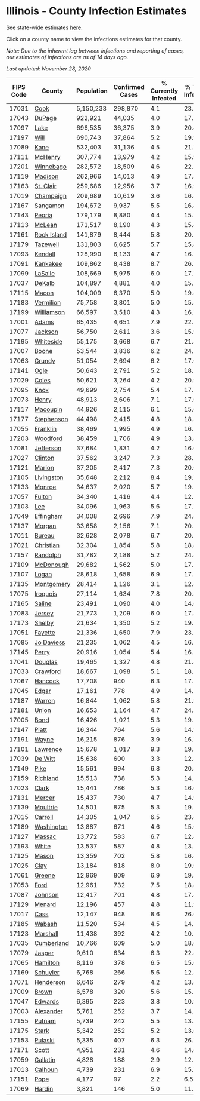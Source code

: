# Illinois - County Infection Estimates

See state-wide estimates [here](/infections/us-il).

Click on a county name to view the infections estimates for that county.

*Note: Due to the inherent lag between infections and reporting of cases, our estimates of infections are as of 14 days ago.*

*Last updated: November 28, 2020*

|   FIPS Code |                     County |   Population |   Confirmed Cases |   % Currently Infected |   % Total Infected |
|-------------|----------------------------|--------------|-------------------|------------------------|--------------------|
|       17031 |               [Cook](cook) |    5,150,233 |           298,870 |                    4.1 |               23.5 |
|       17043 |           [DuPage](dupage) |      922,921 |            44,035 |                    4.0 |               17.7 |
|       17097 |               [Lake](lake) |      696,535 |            36,375 |                    3.9 |               20.4 |
|       17197 |               [Will](will) |      690,743 |            37,864 |                    5.2 |               19.9 |
|       17089 |               [Kane](kane) |      532,403 |            31,136 |                    4.5 |               21.7 |
|       17111 |         [McHenry](mchenry) |      307,774 |            13,979 |                    4.2 |               15.9 |
|       17201 |     [Winnebago](winnebago) |      282,572 |            18,509 |                    4.6 |               22.5 |
|       17119 |         [Madison](madison) |      262,966 |            14,013 |                    4.9 |               17.4 |
|       17163 |     [St. Clair](st.-clair) |      259,686 |            12,956 |                    3.7 |               16.9 |
|       17019 |     [Champaign](champaign) |      209,689 |            10,619 |                    3.6 |               16.8 |
|       17167 |       [Sangamon](sangamon) |      194,672 |             9,937 |                    5.5 |               16.4 |
|       17143 |           [Peoria](peoria) |      179,179 |             8,880 |                    4.4 |               15.7 |
|       17113 |           [McLean](mclean) |      171,517 |             8,190 |                    4.3 |               15.4 |
|       17161 | [Rock Island](rock-island) |      141,879 |             8,444 |                    5.8 |               20.5 |
|       17179 |       [Tazewell](tazewell) |      131,803 |             6,625 |                    5.7 |               15.4 |
|       17093 |         [Kendall](kendall) |      128,990 |             6,133 |                    4.7 |               16.7 |
|       17091 |       [Kankakee](kankakee) |      109,862 |             8,438 |                    8.7 |               26.7 |
|       17099 |         [LaSalle](lasalle) |      108,669 |             5,975 |                    6.0 |               17.7 |
|       17037 |           [DeKalb](dekalb) |      104,897 |             4,881 |                    4.0 |               15.7 |
|       17115 |             [Macon](macon) |      104,009 |             6,370 |                    5.0 |               19.8 |
|       17183 |     [Vermilion](vermilion) |       75,758 |             3,801 |                    5.0 |               15.3 |
|       17199 |   [Williamson](williamson) |       66,597 |             3,510 |                    4.3 |               16.7 |
|       17001 |             [Adams](adams) |       65,435 |             4,651 |                    7.9 |               22.7 |
|       17077 |         [Jackson](jackson) |       56,750 |             2,611 |                    3.6 |               15.9 |
|       17195 |     [Whiteside](whiteside) |       55,175 |             3,668 |                    6.7 |               21.8 |
|       17007 |             [Boone](boone) |       53,544 |             3,836 |                    6.2 |               24.5 |
|       17063 |           [Grundy](grundy) |       51,054 |             2,694 |                    6.2 |               17.0 |
|       17141 |               [Ogle](ogle) |       50,643 |             2,791 |                    5.2 |               18.5 |
|       17029 |             [Coles](coles) |       50,621 |             3,264 |                    4.2 |               20.9 |
|       17095 |               [Knox](knox) |       49,699 |             2,754 |                    5.4 |               17.7 |
|       17073 |             [Henry](henry) |       48,913 |             2,606 |                    7.1 |               17.0 |
|       17117 |       [Macoupin](macoupin) |       44,926 |             2,115 |                    6.1 |               15.0 |
|       17177 |   [Stephenson](stephenson) |       44,498 |             2,415 |                    4.8 |               18.3 |
|       17055 |       [Franklin](franklin) |       38,469 |             1,995 |                    4.9 |               16.2 |
|       17203 |       [Woodford](woodford) |       38,459 |             1,706 |                    4.9 |               13.8 |
|       17081 |     [Jefferson](jefferson) |       37,684 |             1,831 |                    4.2 |               16.0 |
|       17027 |         [Clinton](clinton) |       37,562 |             3,247 |                    7.3 |               28.2 |
|       17121 |           [Marion](marion) |       37,205 |             2,417 |                    7.3 |               20.6 |
|       17105 |   [Livingston](livingston) |       35,648 |             2,212 |                    8.4 |               19.7 |
|       17133 |           [Monroe](monroe) |       34,637 |             2,020 |                    5.7 |               19.1 |
|       17057 |           [Fulton](fulton) |       34,340 |             1,416 |                    4.4 |               12.5 |
|       17103 |                 [Lee](lee) |       34,096 |             1,963 |                    5.6 |               17.7 |
|       17049 |     [Effingham](effingham) |       34,008 |             2,696 |                    7.9 |               24.4 |
|       17137 |           [Morgan](morgan) |       33,658 |             2,156 |                    7.1 |               20.5 |
|       17011 |           [Bureau](bureau) |       32,628 |             2,078 |                    6.7 |               20.1 |
|       17021 |     [Christian](christian) |       32,304 |             1,854 |                    5.8 |               18.4 |
|       17157 |       [Randolph](randolph) |       31,782 |             2,188 |                    5.2 |               24.4 |
|       17109 |     [McDonough](mcdonough) |       29,682 |             1,562 |                    5.0 |               17.5 |
|       17107 |             [Logan](logan) |       28,618 |             1,658 |                    6.9 |               17.5 |
|       17135 |   [Montgomery](montgomery) |       28,414 |             1,126 |                    3.1 |               12.8 |
|       17075 |       [Iroquois](iroquois) |       27,114 |             1,634 |                    7.8 |               20.3 |
|       17165 |           [Saline](saline) |       23,491 |             1,090 |                    4.0 |               14.6 |
|       17083 |           [Jersey](jersey) |       21,773 |             1,209 |                    6.0 |               17.8 |
|       17173 |           [Shelby](shelby) |       21,634 |             1,350 |                    5.2 |               19.1 |
|       17051 |         [Fayette](fayette) |       21,336 |             1,650 |                    7.9 |               23.2 |
|       17085 |   [Jo Daviess](jo-daviess) |       21,235 |             1,062 |                    4.5 |               16.1 |
|       17145 |             [Perry](perry) |       20,916 |             1,054 |                    5.4 |               16.1 |
|       17041 |         [Douglas](douglas) |       19,465 |             1,327 |                    4.8 |               21.8 |
|       17033 |       [Crawford](crawford) |       18,667 |             1,098 |                    5.1 |               18.2 |
|       17067 |         [Hancock](hancock) |       17,708 |               940 |                    6.3 |               17.2 |
|       17045 |             [Edgar](edgar) |       17,161 |               778 |                    4.9 |               14.1 |
|       17187 |           [Warren](warren) |       16,844 |             1,062 |                    5.8 |               21.9 |
|       17181 |             [Union](union) |       16,653 |             1,164 |                    4.7 |               24.3 |
|       17005 |               [Bond](bond) |       16,426 |             1,021 |                    5.3 |               19.1 |
|       17147 |             [Piatt](piatt) |       16,344 |               764 |                    5.6 |               14.9 |
|       17191 |             [Wayne](wayne) |       16,215 |               876 |                    3.9 |               16.7 |
|       17101 |       [Lawrence](lawrence) |       15,678 |             1,017 |                    9.3 |               19.3 |
|       17039 |         [De Witt](de-witt) |       15,638 |               600 |                    3.3 |               12.3 |
|       17149 |               [Pike](pike) |       15,561 |               994 |                    6.8 |               20.3 |
|       17159 |       [Richland](richland) |       15,513 |               738 |                    5.3 |               14.2 |
|       17023 |             [Clark](clark) |       15,441 |               786 |                    5.3 |               16.0 |
|       17131 |           [Mercer](mercer) |       15,437 |               730 |                    4.7 |               14.9 |
|       17139 |       [Moultrie](moultrie) |       14,501 |               875 |                    5.3 |               19.1 |
|       17015 |         [Carroll](carroll) |       14,305 |             1,047 |                    6.5 |               23.4 |
|       17189 |   [Washington](washington) |       13,887 |               671 |                    4.6 |               15.0 |
|       17127 |           [Massac](massac) |       13,772 |               583 |                    6.7 |               12.4 |
|       17193 |             [White](white) |       13,537 |               587 |                    4.8 |               13.5 |
|       17125 |             [Mason](mason) |       13,359 |               702 |                    5.8 |               16.4 |
|       17025 |               [Clay](clay) |       13,184 |               818 |                    8.0 |               19.0 |
|       17061 |           [Greene](greene) |       12,969 |               809 |                    6.9 |               19.8 |
|       17053 |               [Ford](ford) |       12,961 |               732 |                    7.5 |               18.4 |
|       17087 |         [Johnson](johnson) |       12,417 |               701 |                    4.8 |               17.8 |
|       17129 |           [Menard](menard) |       12,196 |               457 |                    4.8 |               11.9 |
|       17017 |               [Cass](cass) |       12,147 |               948 |                    8.6 |               26.6 |
|       17185 |           [Wabash](wabash) |       11,520 |               534 |                    4.5 |               14.1 |
|       17123 |       [Marshall](marshall) |       11,438 |               392 |                    4.2 |               10.5 |
|       17035 |   [Cumberland](cumberland) |       10,766 |               609 |                    5.0 |               18.0 |
|       17079 |           [Jasper](jasper) |        9,610 |               634 |                    6.3 |               22.8 |
|       17065 |       [Hamilton](hamilton) |        8,116 |               378 |                    6.5 |               15.0 |
|       17169 |       [Schuyler](schuyler) |        6,768 |               266 |                    5.6 |               12.3 |
|       17071 |     [Henderson](henderson) |        6,646 |               279 |                    4.2 |               13.4 |
|       17009 |             [Brown](brown) |        6,578 |               320 |                    5.6 |               15.1 |
|       17047 |         [Edwards](edwards) |        6,395 |               223 |                    3.8 |               10.9 |
|       17003 |     [Alexander](alexander) |        5,761 |               252 |                    3.7 |               14.5 |
|       17155 |           [Putnam](putnam) |        5,739 |               242 |                    5.5 |               13.3 |
|       17175 |             [Stark](stark) |        5,342 |               252 |                    5.2 |               13.6 |
|       17153 |         [Pulaski](pulaski) |        5,335 |               407 |                    6.3 |               26.7 |
|       17171 |             [Scott](scott) |        4,951 |               231 |                    4.6 |               14.6 |
|       17059 |       [Gallatin](gallatin) |        4,828 |               188 |                    2.9 |               12.5 |
|       17013 |         [Calhoun](calhoun) |        4,739 |               231 |                    6.9 |               15.7 |
|       17151 |               [Pope](pope) |        4,177 |                97 |                    2.2 |                6.5 |
|       17069 |           [Hardin](hardin) |        3,821 |               146 |                    5.0 |               11.3 |